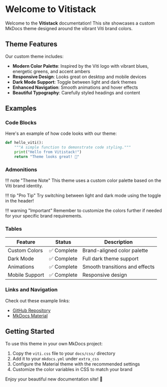 # Welcome to Vitistack

Welcome to the **Vitistack** documentation! This site showcases a custom MkDocs theme designed around the vibrant Viti brand colors.


## Theme Features

Our custom theme includes:

- **Modern Color Palette**: Inspired by the Viti logo with vibrant blues, energetic greens, and accent ambers
- **Responsive Design**: Looks great on desktop and mobile devices
- **Dark Mode Support**: Toggle between light and dark themes
- **Enhanced Navigation**: Smooth animations and hover effects
- **Beautiful Typography**: Carefully styled headings and content

## Examples

### Code Blocks

Here's an example of how code looks with our theme:

```python
def hello_viti():
    """A simple function to demonstrate code styling."""
    print("Hello from Vitistack!")
    return "Theme looks great! 🎨"
```

### Admonitions

!!! note "Theme Note"
    This theme uses a custom color palette based on the Viti brand identity.

!!! tip "Pro Tip"
    Try switching between light and dark mode using the toggle in the header!

!!! warning "Important"
    Remember to customize the colors further if needed for your specific brand requirements.

### Tables

| Feature | Status | Description |
|---------|--------|-------------|
| Custom Colors | ✅ Complete | Brand-aligned color palette |
| Dark Mode | ✅ Complete | Full dark theme support |
| Animations | ✅ Complete | Smooth transitions and effects |
| Mobile Support | ✅ Complete | Responsive design |

### Links and Navigation

Check out these example links:
- [GitHub Repository](https://github.com/vitistack)
- [MkDocs Material](https://squidfunk.github.io/mkdocs-material/)

## Getting Started

To use this theme in your own MkDocs project:

1. Copy the `viti.css` file to your `docs/css/` directory
2. Add it to your `mkdocs.yml` under `extra_css`
3. Configure the Material theme with the recommended settings
4. Customize the color variables in CSS to match your brand

Enjoy your beautiful new documentation site! 🚀